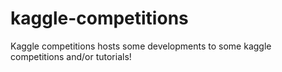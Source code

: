 # kaggle-competitions
Kaggle competitions hosts some developments to some kaggle competitions and/or tutorials! 
